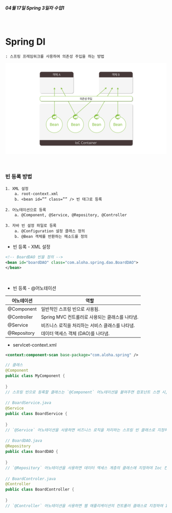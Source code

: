  **<h5>04월 17일 Spring 3일차 수업1</h5>** <br>

# Spring DI
    : 스프링 프레임워크를 사용하여 의존성 주입을 하는 방법

![bean](./img/bean.jpg)

<br>

### 빈 등록 방법 <br>

    1. XML 설정
        a. root-context.xml 
        b. <bean id=”” class=”” /> 빈 태그로 등록

    2. 어노테이션으로 등록
        a. @Component, @Service, @Repository, @Controller 

    3. 자바 빈 설정 파일로 등록
        a. @Configuration 설정 클래스 정의
        b. @Bean 객체를 반환하는 메소드를 정의

- 빈 등록 - XML 설정 
```xml
<!-- BoardDAO 빈을 정의 -->
<bean id="boardDAO" class="com.aloha.spring.dao.BoardDAO">
</bean>
```
<br> 

- 빈 등록  - @어노테이션

|어노테이션|역할|
|----|----|
|@Component|일반적인 스프링 빈으로 사용됨.|
|@Controller|Spring MVC 컨트롤러로 사용되는 클래스를 나타냄.|
|@Service|비즈니스 로직을 처리하는 서비스 클래스를 나타냄.|
|@Repository|데이터 액세스 객체 (DAO)를 나타냄.|

- servlcet-context.xml

```xml
<context:component-scan base-package="com.aloha.spring" />
```

```java
// 클래스
@Component
public class MyComponent {

}
// 스프링 빈으로 등록할 클래스는 `@Component` 어노테이션을 붙여주면 컴포넌트 스캔 시, 인식되어 Ioc 컨테이너에 등록된다.

// BoardService.java
@Service
public class BoardService {

}
// `@Service` 어노테이션을 사용하면 비즈니스 로직을 처리하는 스프링 빈 클래스로 지정하여 Ioc 컨테이터에 빈으로 등록된다.

// BoardDAO.java
@Repository
public class BoardDAO {

}
// `@Repository` 어노테이션을 사용하면 데이터 액세스 계층의 클래스에 지정하여 Ioc 컨테이터에 빈으로 등록된다.

// BoardControler.java
@Controller
public class BoardController {

}
// `@Controller` 어노테이션을 사용하면 웹 애플리케이션의 컨트롤러 클래스로 지정하여 Ioc 컨테이터에 빈으로 등록된다.

```